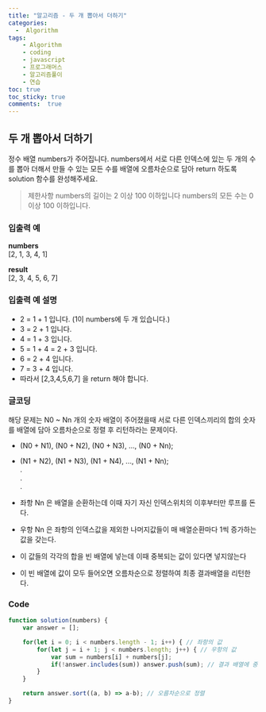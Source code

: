 ```yaml
---
title: "알고리즘 - 두 개 뽑아서 더하기"
categories: 
  -  Algorithm
tags: 
    - Algorithm
    - coding
    - javascript
    - 프로그래머스
    - 알고리즘풀이
    - 연습
toc: true
toc_sticky: true
comments:  true
---
```


## 두 개 뽑아서 더하기
정수 배열 numbers가 주어집니다. numbers에서 서로 다른 인덱스에 있는 두 개의 수를 뽑아 더해서 만들 수 있는 모든 수를 배열에 오름차순으로 담아 return 하도록 solution 함수를 완성해주세요.

> 제한사항
> numbers의 길이는 2 이상 100 이하입니다 
> numbers의 모든 수는 0 이상 100 이하입니다.

### 입출력 예
**numbers**  
[2, 1, 3, 4, 1]
  
**result**  
[2, 3, 4, 5, 6, 7]

### 입출력 예 설명
- 2 = 1 + 1 입니다. (1이 numbers에 두 개 있습니다.)
- 3 = 2 + 1 입니다.
- 4 = 1 + 3 입니다.
- 5 = 1 + 4 = 2 + 3 입니다.
- 6 = 2 + 4 입니다.
- 7 = 3 + 4 입니다.
- 따라서 [2,3,4,5,6,7] 을 return 해야 합니다.

### 글코딩
해당 문제는 N0 ~ Nn 개의 숫자 배열이 주어졌을때 서로 다른 인덱스끼리의 합의 숫자를 배열에 담아 오름차순으로 정렬 후 리턴하라는 문제이다.  
- (N0 + N1), (N0 + N2), (N0 + N3), ..., (N0 + Nn);  
- (N1 + N2), (N1 + N3), (N1 + N4), ..., (N1 + Nn);  
.  
.  
.  

- 좌항 Nn 은 배열을 순환하는데 이때 자기 자신 인덱스위치의 이후부터만 루프를 돈다.  
- 우항 Nn 은 좌항의 인덱스값을 제외한 나머지값들이 매 배열순환마다 1씩 증가하는 값을 갖는다.
- 이 값들의 각각의 합을 빈 배열에 넣는데 이때 중복되는 값이 있다면 넣지않는다
- 이 빈 배열에 값이 모두 들어오면 오름차순으로 정렬하여 최종 결과배열을 리턴한다.

### Code
```javascript
function solution(numbers) {
    var answer = [];

    for(let i = 0; i < numbers.length - 1; i++) { // 좌항의 값
        for(let j = i + 1; j < numbers.length; j++) { // 우항의 값
            var sum = numbers[i] + numbers[j];
            if(!answer.includes(sum)) answer.push(sum); // 결과 배열에 중복되는 값이 없으면 push
        }
    }

    return answer.sort((a, b) => a-b); // 오름차순으로 정렬
}
```
